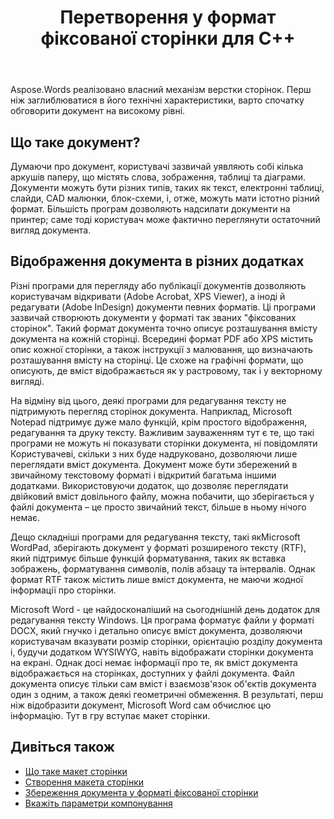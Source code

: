 ﻿---
title: Перетворення у формат фіксованої сторінки для C++
second_title: Aspose.Words для C++
articleTitle: Перетворення у формат фіксованої сторінки
linktitle: Перетворення у формат фіксованої сторінки
description: "Зберігайте документи у форматах PDF, XPS, HTML, XAML, PostScript, і PCL."
type: docs
weight: 10
url: /uk/cpp/converting-to-fixed-page-format/
timestamp: 2024-09-24-14-35-44
---

Aspose.Words реалізовано власний механізм верстки сторінок. Перш ніж заглиблюватися в його технічні характеристики, варто спочатку обговорити документ на високому рівні.

## Що таке документ?

Думаючи про документ, користувачі зазвичай уявляють собі кілька аркушів паперу, що містять слова, зображення, таблиці та діаграми. Документи можуть бути різних типів, таких як текст, електронні таблиці, слайди, CAD малюнки, блок-схеми, і, отже, можуть мати істотно різний формат. Більшість програм дозволяють надсилати документи на принтер; саме тоді користувач може фактично переглянути остаточний вигляд документа.

## Відображення документа в різних додатках

Різні програми для перегляду або публікації документів дозволяють користувачам відкривати (Adobe Acrobat, XPS Viewer), а іноді й редагувати (Adobe InDesign) документи певних форматів. Ці програми зазвичай створюють документи у форматі так званих "фіксованих сторінок". Такий формат документа точно описує розташування вмісту документа на кожній сторінці. Всередині формат PDF або XPS містить опис кожної сторінки, а також інструкції з малювання, що визначають розташування вмісту на сторінці. Це схоже на графічні формати, що описують, де вміст відображається як у растровому, так і у векторному вигляді.

На відміну від цього, деякі програми для редагування тексту не підтримують перегляд сторінок документа. Наприклад, Microsoft Notepad підтримує дуже мало функцій, крім простого відображення, редагування та друку тексту. Важливим зауваженням тут є те, що такі програми не можуть ні показувати сторінки документа, ні повідомляти Користувачеві, скільки з них буде надруковано, дозволяючи лише переглядати вміст документа. Документ може бути збережений в звичайному текстовому форматі і відкритий багатьма іншими додатками. Використовуючи додаток, що дозволяє переглядати двійковий вміст довільного файлу, можна побачити, що зберігається у файлі документа – це просто звичайний текст, більше в ньому нічого немає.

Дещо складніші програми для редагування тексту, такі якMicrosoft WordPad, зберігають документ у форматі розширеного тексту (RTF), який підтримує більше функцій форматування, таких як вставка зображень, форматування символів, полів абзацу та інтервалів. Однак формат RTF також містить лише вміст документа, не маючи жодної інформації про сторінки.

Microsoft Word - це найдосконаліший на сьогоднішній день додаток для редагування тексту Windows. Ця програма форматує файли у форматі DOCX, який гнучко і детально описує вміст документа, дозволяючи користувачам вказувати розмір сторінки, орієнтацію розділу документа і, будучи додатком WYSIWYG, навіть відображати сторінки документа на екрані. Однак досі немає інформації про те, як вміст документа відображається на сторінках, доступних у файлі документа. Файл документа описує тільки сам вміст і взаємозв'язок об'єктів документа один з одним, а також деякі геометричні обмеження. В результаті, перш ніж відобразити документ, Microsoft Word сам обчислює цю інформацію. Тут в гру вступає макет сторінки.

## Дивіться також

* [Що таке макет сторінки](/words/cpp/what-is-a-page-layout/)
* [Створення макета сторінки](/words/cpp/creating-a-page-layout/)
* [Збереження документа у форматі фіксованої сторінки](/words/cpp/saving-a-document-to-fixed-page-format/)
* [Вкажіть параметри компонування](/words/cpp/specify-layout-options/)
